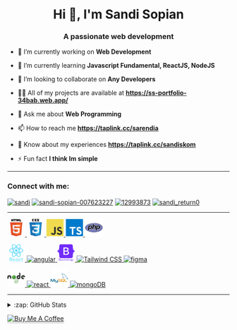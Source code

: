 <h1 align="center">Hi 👋, I'm Sandi Sopian</h1>
<h3 align="center">A passionate web development</h3>

- 🔭 I’m currently working on **Web Development**

- 🌱 I’m currently learning **Javascript Fundamental, ReactJS, NodeJS**

- 👯 I’m looking to collaborate on **Any Developers**

- 👨‍💻 All of my projects are available at **https://ss-portfolio-34bab.web.app/**
  
- 💬 Ask me about **Web Programming**

- 📫 How to reach me **https://taplink.cc/sarendia**

- 📄 Know about my experiences **https://taplink.cc/sandiskom**

- ⚡ Fun fact **I think Im simple**

---

<h3 align="left">Connect with me:</h3>
<p align="left">
<a href="https://dev.to/sandi" target="blank"><img align="center" src="https://raw.githubusercontent.com/rahuldkjain/github-profile-readme-generator/master/src/images/icons/Social/devto.svg" alt="sandi" height="30" width="40" /></a>
<a href="https://linkedin.com/in/sandi-sopian-007623227" target="blank"><img align="center" src="https://raw.githubusercontent.com/rahuldkjain/github-profile-readme-generator/master/src/images/icons/Social/linked-in-alt.svg" alt="sandi-sopian-007623227" height="30" width="40" /></a>
<a href="https://stackoverflow.com/users/12993873" target="blank"><img align="center" src="https://raw.githubusercontent.com/rahuldkjain/github-profile-readme-generator/master/src/images/icons/Social/stack-overflow.svg" alt="12993873" height="30" width="40" /></a>
<a href="https://www.instagram.com/sarendia__/" target="blank"><img align="center" src="https://raw.githubusercontent.com/rahuldkjain/github-profile-readme-generator/master/src/images/icons/Social/instagram.svg" alt="sandi_return0" height="30" width="40" /></a>
</p>

---

<p align="left">
  <a href="https://www.w3.org/html/" target="_blank" rel="noreferrer"> <img src="https://raw.githubusercontent.com/devicons/devicon/master/icons/html5/html5-original-wordmark.svg" alt="html5" width="40" height="40" /> </a>
  <a href="https://www.w3schools.com/css/" target="_blank" rel="noreferrer"> <img src="https://raw.githubusercontent.com/devicons/devicon/master/icons/css3/css3-original-wordmark.svg" alt="css3" width="40" height="40" /> </a>
  <a href="https://developer.mozilla.org/en-US/docs/Web/JavaScript" target="_blank" rel="noreferrer">
    <img src="https://raw.githubusercontent.com/devicons/devicon/master/icons/javascript/javascript-original.svg" alt="javascript" width="40" height="40" />
  </a>
  <a href="https://www.typescriptlang.org/" target="_blank" rel="noreferrer">
    <img src="https://raw.githubusercontent.com/devicons/devicon/master/icons/typescript/typescript-original.svg" alt="typescript" width="40" height="40" />
  </a>
  <a href="https://www.php.net" target="_blank" rel="noreferrer"> <img src="https://raw.githubusercontent.com/devicons/devicon/master/icons/php/php-original.svg" alt="php" width="40" height="40" /> </a>
  
  
  <a href="https://reactjs.org/" target="_blank" rel="noreferrer"> <img src="https://raw.githubusercontent.com/devicons/devicon/master/icons/react/react-original-wordmark.svg" alt="react" width="40" height="40" /> </a>
  <a href="https://angular.dev/" target="_blank" rel="noreferrer">
    <img src="https://angular.io/assets/images/logos/angular/angular.svg" alt="angular" width="40" height="40" />
  </a>
  <a href="https://getbootstrap.com" target="_blank" rel="noreferrer"> <img src="https://raw.githubusercontent.com/devicons/devicon/master/icons/bootstrap/bootstrap-plain-wordmark.svg" alt="bootstrap" width="40" height="40" /> </a>
  <a href="https://tailwindcss.com/" target="_blank" rel="noreferrer">
  <img src="https://static.cdnlogo.com/logos/t/34/tailwind-css.svg" alt="Tailwind CSS" width="40" height="40" />
</a>
  <a href="https://www.figma.com/" target="_blank" rel="noreferrer"> <img src="https://www.vectorlogo.zone/logos/figma/figma-icon.svg" alt="figma" width="40" height="40" /> </a>


  <a href="https://nodejs.org" target="_blank" rel="noreferrer"> <img src="https://raw.githubusercontent.com/devicons/devicon/master/icons/nodejs/nodejs-original-wordmark.svg" alt="nodejs" width="40" height="40" /> </a>
<a href="https://expressjs.com/" target="_blank" rel="noreferrer"> <img src="https://cdn.jsdelivr.net/gh/devicons/devicon/icons/express/express-original-wordmark.svg" alt="react" width="40" height="40" /> </a> 
 <a href="https://www.mysql.com/" target="_blank" rel="noreferrer"> <img src="https://raw.githubusercontent.com/devicons/devicon/master/icons/mysql/mysql-original-wordmark.svg" alt="mysql" width="40" height="40" /> </a>
  <a href="https://www.mongodb.com/" target="_blank" rel="noreferrer"> <img src="https://cdn.jsdelivr.net/gh/devicons/devicon/icons/mongodb/mongodb-original-wordmark.svg" alt="mongoDB" width="40" height="40" /> </a>
</p>

---

<details>
  <summary>:zap: GitHub Stats</summary>

  <img align="left" alt="shunasand53 GitHub Stats" src="https://github-readme-stats-eta-five-32.vercel.app/api?username=sandisopian&show_icons=true&hide_border=true&include_all_commits&theme=tokyonight" />
  
  <br/>
 
  
  [![Top Langs](https://github-readme-stats-eta-five-32.vercel.app/api/top-langs/?username=sandisopian&layout=compact&theme=tokyonight)](https://github.com/sandisopian/github-readme-stats)

</details>

<a href="https://www.buymeacoffee.com/Sands1" target="_blank"><img src="https://www.buymeacoffee.com/assets/img/custom_images/orange_img.png" alt="Buy Me A Coffee" style="height: 41px !important;width: 174px !important;box-shadow: 0px 3px 2px 0px rgba(190, 190, 190, 0.5) !important;-webkit-box-shadow: 0px 3px 2px 0px rgba(190, 190, 190, 0.5) !important;" ></a>

